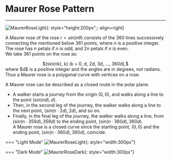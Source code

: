 # Maurer Rose Pattern
---
![MaurerRoseLight](https://raw.githubusercontent.com/cod-ed/simulate/master/assets/simulations/MaurerRoseLight.png){: style="height:200px";: align=right}

A Maurer rose of the rose $r = sin(nθ)$ consists of the 360 lines successively connecting the mentioned below
361 points, where $n$ is a positive integer. The rose has $n$ petals if $n$ is odd, and $2n$ petals if $n$ is even.  
We take 361 points on the rose as:
<center>
$(sin(nk), k) (k = 0, d, 2d, 3d, ..., 360d),$</center>    
where $d$ is a positive integer and the angles are in degrees, not radians.  Thus a Maurer rose is a polygonal curve with vertices on a rose. 

A Maurer rose can be described as a closed route in the polar plane.  

 - A walker starts a journey from the origin $(0, 0)$, and walks along a line to the point $(sin(nd), d)$.  
 - Then, in the second leg of the journey, the walker walks along a line to the next point, $(sin(n·2d), 2d)$, and so on.  
 - Finally, in the final leg of the journey, the walker walks along a line, from $(sin(n·359d), 359d)$ to the ending
 point, $(sin(n·360d), 360d)$.   
A Maurer rose is a closed curve since the starting point, $(0, 0)$ and the ending point, $(sin(n·360d), 360d)$, coincide.

=== "Light Mode"
    ![MaurerRoseLight](https://raw.githubusercontent.com/cod-ed/assets/simulate/simulations/MaurerRoseLight.png){: style="width:300px"}
  
=== "Dark Mode"
    ![MaurerRoseDark](https://raw.githubusercontent.com/cod-ed/assets/simulate/simulations/MaurerRoseDark.png){: style="width:300px"}